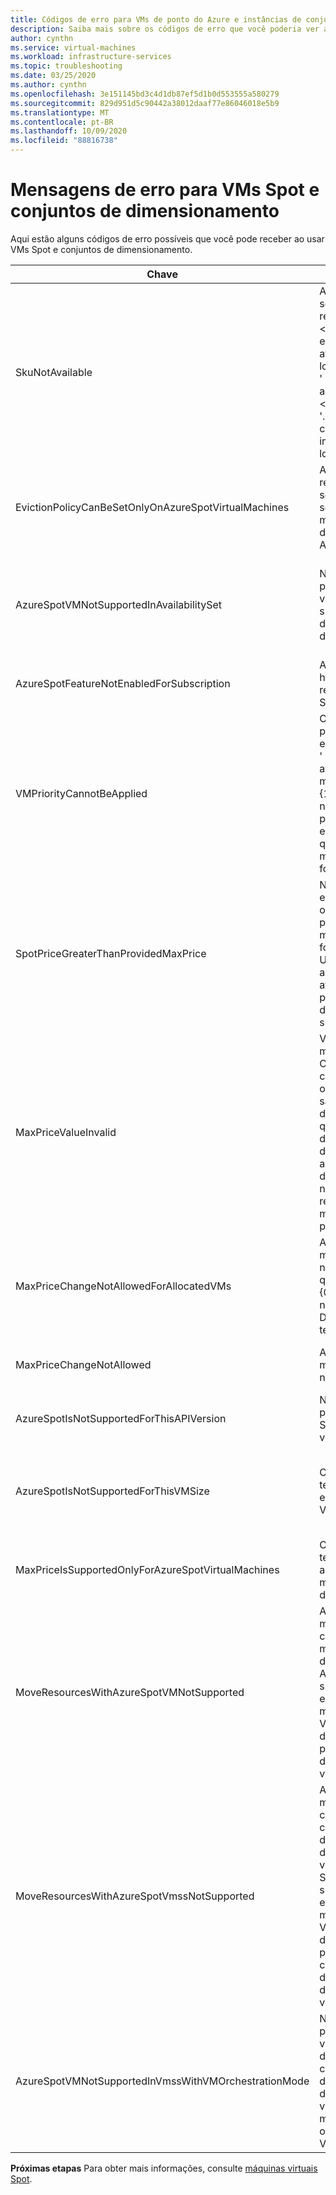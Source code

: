 ```yaml
---
title: Códigos de erro para VMs de ponto do Azure e instâncias de conjuntos de dimensionamento
description: Saiba mais sobre os códigos de erro que você poderia ver ao usar VMs Spot e instâncias do conjunto de dimensionamento.
author: cynthn
ms.service: virtual-machines
ms.workload: infrastructure-services
ms.topic: troubleshooting
ms.date: 03/25/2020
ms.author: cynthn
ms.openlocfilehash: 3e151145bd3c4d1db87ef5d1b0d553555a580279
ms.sourcegitcommit: 829d951d5c90442a38012daaf77e86046018e5b9
ms.translationtype: MT
ms.contentlocale: pt-BR
ms.lasthandoff: 10/09/2020
ms.locfileid: "88816738"
---
```

# <a name="error-messages-for-spot-vms-and-scale-sets"></a>Mensagens de erro para VMs Spot e conjuntos de dimensionamento

Aqui estão alguns códigos de erro possíveis que você pode receber ao usar VMs Spot e conjuntos de dimensionamento.


| Chave | Mensagem | Descrição |
|-----|---------|-------------|
| SkuNotAvailable | A camada solicitada para o recurso ' \<resource\> ' não está disponível atualmente no local ' \<location\> ' para a assinatura ' \<subscriptionID\> '. Tente outra camada ou implante em um local diferente. | Não há capacidade do Azure Spot suficiente neste local para criar sua instância de conjunto de dimensionamento ou VM. |
| EvictionPolicyCanBeSetOnlyOnAzureSpotVirtualMachines  |  A política de remoção pode ser definida somente em máquinas virtuais de ponto do Azure. | Essa VM não é uma VM Spot, portanto, você não pode definir a política de remoção. |
| AzureSpotVMNotSupportedInAvailabilitySet  |  Não há suporte para a máquina virtual do Azure spot no conjunto de disponibilidade. | Você precisa optar por usar uma VM spot ou usar uma VM em um conjunto de disponibilidade, não pode escolher ambas. |
| AzureSpotFeatureNotEnabledForSubscription  |  Assinatura não habilitada com o recurso Azure Spot. | Use uma assinatura que dê suporte a VMs pontuais. |
| VMPriorityCannotBeApplied  |  O valor de prioridade especificado ' {0} ' não pode ser aplicado à máquina virtual ' {1} ', pois nenhuma prioridade foi especificada quando a máquina virtual foi criada. | Especifique a prioridade quando a VM for criada. |
| SpotPriceGreaterThanProvidedMaxPrice  |  Não é possível executar a operação ' {0} ', pois o preço máximo fornecido ' {1} USD ' é inferior ao preço spot atual ' {2} USD ' para o tamanho de VM do Azure spot ' {3} '. | Selecione um preço máximo mais alto. Para obter mais informações, consulte informações de preço para [Linux](https://azure.microsoft.com/pricing/details/virtual-machines/linux/) ou [Windows](https://azure.microsoft.com/pricing/details/virtual-machines/windows/).|
| MaxPriceValueInvalid  |  Valor de preço máximo inválido. Os únicos valores com suporte para o preço máximo são-1 ou um decimal maior que zero. O valor de preço máximo de-1 indica que a máquina virtual do Azure Spot não será removida por motivos de preço. | Insira um preço máximo válido. Para obter mais informações, consulte preços para [Linux](https://azure.microsoft.com/pricing/details/virtual-machines/linux/) ou [Windows](https://azure.microsoft.com/pricing/details/virtual-machines/windows/). |
| MaxPriceChangeNotAllowedForAllocatedVMs | A alteração máxima de preço não é permitida quando a VM ' {0} ' está alocada no momento. Desaloque e tente novamente. | Stop\Deallocate a VM para que você possa alterar o preço máximo. |
| MaxPriceChangeNotAllowed | A alteração máxima de preço não é permitida. | Você não pode alterar o preço máximo desta VM. |
| AzureSpotIsNotSupportedForThisAPIVersion  |  Não há suporte para o Azure Spot nesta versão de API. | A versão da API precisa ser 2019-03-01. |
| AzureSpotIsNotSupportedForThisVMSize  |  O Azure Spot não tem suporte para esse tamanho de VM {0} . | Selecione outro tamanho de VM. Para obter mais informações, consulte [máquinas virtuais Spot](./spot-vms.md). |
| MaxPriceIsSupportedOnlyForAzureSpotVirtualMachines  |  O preço máximo tem suporte apenas para máquinas virtuais do Azure Spot. | Para obter mais informações, consulte [máquinas virtuais Spot](./spot-vms.md). |
| MoveResourcesWithAzureSpotVMNotSupported  |  A solicitação mover recursos contém uma máquina virtual de ponto do Azure. Não há suporte para esse recurso no momento. Verifique os detalhes do erro para obter as IDs da máquina virtual. | Não é possível mover VMs pontuais. |
| MoveResourcesWithAzureSpotVmssNotSupported  |  A solicitação mover recursos contém um conjunto de dimensionamento de máquinas virtuais do Azure Spot. Não há suporte para esse recurso no momento. Verifique os detalhes do erro para as IDs do conjunto de dimensionamento de máquinas virtuais. | Não é possível mover as instâncias do conjunto de escala Spot. |
| AzureSpotVMNotSupportedInVmssWithVMOrchestrationMode | Não há suporte para a máquina virtual de ponto do Azure no conjunto de dimensionamento de máquinas virtuais com o modo de orquestração de VM. | Defina o modo de orquestração como conjunto de dimensionamento de máquinas virtuais para usar instâncias especiais. |


**Próximas etapas** Para obter mais informações, consulte [máquinas virtuais Spot](./spot-vms.md).